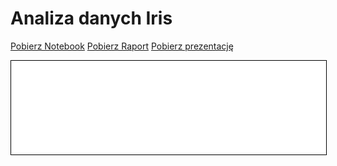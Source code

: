 # Analiza danych Iris
<a href="titanic.ipynb" class="md-button md-button--primary">Pobierz Notebook</a>
<a href="titanic.pdf" class="md-button md-button--primary">Pobierz Raport</a>
<a href="titanic_presentation.pdf" download class="md-button md-button--primary">Pobierz prezentację</a>

<iframe
    id="content"
    src="titanic.html"
    width="100%"
    style="border:1px solid black;overflow:hidden;"
></iframe>
<script>
function resizeIframeToFitContent(iframe) {
    iframe.style.height = (iframe.contentWindow.document.documentElement.scrollHeight + 50) + "px";
    iframe.contentDocument.body.style["overflow"] = 'hidden';
}
window.addEventListener('load', function() {
    var iframe = document.getElementById('content');
    resizeIframeToFitContent(iframe);
});
window.addEventListener('resize', function() {
    var iframe = document.getElementById('content');
    resizeIframeToFitContent(iframe);
});
</script>